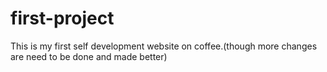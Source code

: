 # first-project
This is my first self development website on coffee.(though more changes are need to be done and made better)

